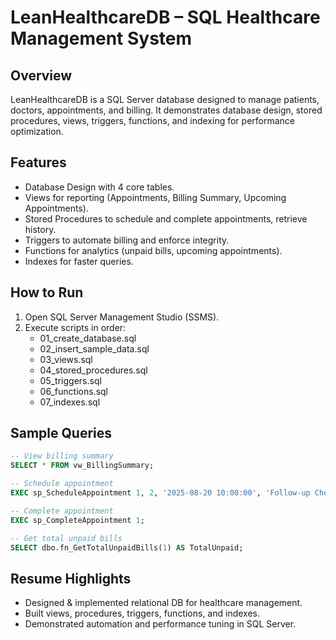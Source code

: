 # LeanHealthcareDB – SQL Healthcare Management System

## Overview
LeanHealthcareDB is a SQL Server database designed to manage patients, doctors, appointments, and billing.
It demonstrates database design, stored procedures, views, triggers, functions, and indexing for performance optimization.

## Features
- Database Design with 4 core tables.
- Views for reporting (Appointments, Billing Summary, Upcoming Appointments).
- Stored Procedures to schedule and complete appointments, retrieve history.
- Triggers to automate billing and enforce integrity.
- Functions for analytics (unpaid bills, upcoming appointments).
- Indexes for faster queries.

## How to Run
1. Open SQL Server Management Studio (SSMS).
2. Execute scripts in order:
   - 01_create_database.sql
   - 02_insert_sample_data.sql
   - 03_views.sql
   - 04_stored_procedures.sql
   - 05_triggers.sql
   - 06_functions.sql
   - 07_indexes.sql

## Sample Queries
```sql
-- View billing summary
SELECT * FROM vw_BillingSummary;

-- Schedule appointment
EXEC sp_ScheduleAppointment 1, 2, '2025-08-20 10:00:00', 'Follow-up Check';

-- Complete appointment
EXEC sp_CompleteAppointment 1;

-- Get total unpaid bills
SELECT dbo.fn_GetTotalUnpaidBills(1) AS TotalUnpaid;
```

## Resume Highlights
- Designed & implemented relational DB for healthcare management.
- Built views, procedures, triggers, functions, and indexes.
- Demonstrated automation and performance tuning in SQL Server.
